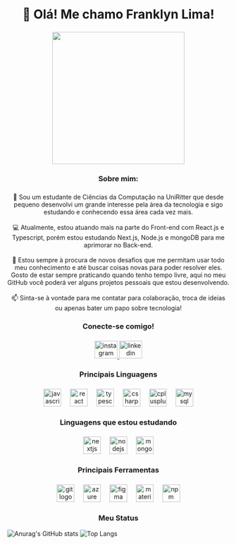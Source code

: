 
<h1 align="center">👋 Olá! Me chamo Franklyn Lima!</h1>

###

<div align="center">
  <img height="300" src="https://media.licdn.com/dms/image/v2/D4D03AQESBbvWlJG-1Q/profile-displayphoto-shrink_800_800/profile-displayphoto-shrink_800_800/0/1724761755204?e=1730332800&v=beta&t=OXJKLTpaeFxkXrD5CVaM4wfux6-7DKDU_jxsuN-LzGE"  />
</div>

###

<h3 align="center">Sobre mim:</h3>

###

<p align="center">👋   Sou um estudante de Ciências da Computação na UniRitter que desde pequeno desenvolvi um grande interesse pela área da tecnologia e sigo estudando e conhecendo essa área cada vez mais.<br><br>💻 Atualmente, estou atuando mais na parte do Front-end com React.js e Typescript, porém estou estudando Next.js, Node.js e mongoDB para me aprimorar no Back-end.<br><br>🚀 Estou sempre à procura de novos desafios que me permitam usar todo meu conhecimento e até buscar coisas novas para poder resolver eles. Gosto de estar sempre praticando quando tenho tempo livre, aqui no meu GitHub você poderá ver alguns projetos pessoais que estou desenvolvendo.<br><br>📫 Sinta-se à vontade para me contatar para colaboração, troca de ideias ou apenas bater um papo sobre tecnologia!</p>

###

<h3 align="center">Conecte-se comigo!</h3>

###

<div align="center">
  <a href="https://www.instagram.com/ufranklima/" target="_blank">
    <img src="https://raw.githubusercontent.com/maurodesouza/profile-readme-generator/master/src/assets/icons/social/instagram/default.svg" width="52" height="40" alt="instagram logo"  />
  </a>
  <a href="https://www.linkedin.com/in/franklynlima/" target="_blank">
    <img src="https://raw.githubusercontent.com/maurodesouza/profile-readme-generator/master/src/assets/icons/social/linkedin/default.svg" width="52" height="40" alt="linkedin logo"  />
  </a>
</div>

###

<h3 align="center">Principais Linguagens</h3>

###

<div align="center">
  <img src="https://cdn.jsdelivr.net/gh/devicons/devicon/icons/javascript/javascript-original.svg" height="40" alt="javascript logo"  />
  <img width="12" />
  <img src="https://cdn.jsdelivr.net/gh/devicons/devicon/icons/react/react-original.svg" height="40" alt="react logo"  />
  <img width="12" />
  <img src="https://cdn.jsdelivr.net/gh/devicons/devicon/icons/typescript/typescript-original.svg" height="40" alt="typescript logo"  />
  <img width="12" />
  <img src="https://cdn.jsdelivr.net/gh/devicons/devicon/icons/csharp/csharp-original.svg" height="40" alt="csharp logo"  />
  <img width="12" />
  <img src="https://cdn.jsdelivr.net/gh/devicons/devicon/icons/cplusplus/cplusplus-original.svg" height="40" alt="cplusplus logo"  />
  <img width="12" />
  <img src="https://cdn.jsdelivr.net/gh/devicons/devicon/icons/mysql/mysql-original.svg" height="40" alt="mysql logo"  />
</div>

###

<h3 align="center">Linguagens que estou estudando</h3>

###

<div align="center">
  <img src="https://cdn.jsdelivr.net/gh/devicons/devicon/icons/nextjs/nextjs-original.svg" height="40" alt="nextjs logo"  />
  <img width="12" />
  <img src="https://cdn.jsdelivr.net/gh/devicons/devicon/icons/nodejs/nodejs-original.svg" height="40" alt="nodejs logo"  />
  <img width="12" />
  <img src="https://cdn.jsdelivr.net/gh/devicons/devicon/icons/mongodb/mongodb-original.svg" height="40" alt="mongodb logo"  />
</div>

###

<h3 align="center">Principais Ferramentas</h3>

###

<div align="center">
  <img src="https://cdn.jsdelivr.net/gh/devicons/devicon/icons/git/git-original.svg" height="40" alt="git logo"  />
  <img width="12" />
  <img src="https://cdn.jsdelivr.net/gh/devicons/devicon/icons/azure/azure-original.svg" height="40" alt="azure logo"  />
  <img width="12" />
  <img src="https://cdn.jsdelivr.net/gh/devicons/devicon/icons/figma/figma-original.svg" height="40" alt="figma logo"  />
  <img width="12" />
  <img src="https://cdn.jsdelivr.net/gh/devicons/devicon/icons/materialui/materialui-original.svg" height="40" alt="materialui logo"  />
  <img width="12" />
  <img src="https://cdn.jsdelivr.net/gh/devicons/devicon/icons/npm/npm-original-wordmark.svg" height="40" alt="npm logo"  />
</div>

###

<div align="center">
  <h3 align="center">Meu Status</h3>
  
</div>

  ![Anurag's GitHub stats](https://github-readme-stats.vercel.app/api?username=Frankz1n&show_icons=true&theme=tokyonight)
 ![Top Langs](https://github-readme-stats.vercel.app/api/top-langs/?username=anuraghazra&theme=tokyonight)


 




